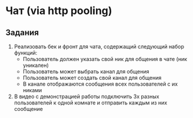 # Чат (via http pooling)

## Задания
1. Реализовать бек и фронт для чата, содержащий следующий набор функций:
    - Пользователь должен указать свой ник для общения в чате (ник уникален)
    - Пользователь может выбрать канал для общения
    - Пользователь может создать свой канал для общения
    - В канале отображаются сообщения всех пользователей с их никами
2. В видео с демонстрацией работы подключить 3х разных пользователей к одной комнате и отправить каждым из них сообщение